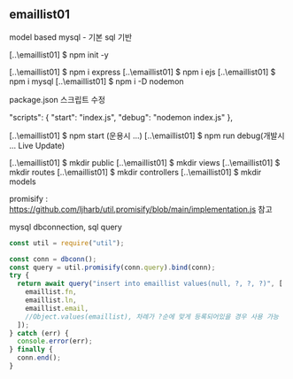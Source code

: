 ## emaillist01

model based mysql - 기본 sql 기반

[..\emaillist01] $ npm init -y

[..\emaillist01] $ npm i express
[..\emaillist01] $ npm i ejs
[..\emaillist01] $ npm i mysql
[..\emaillist01] $ npm i -D nodemon

package.json 스크립트 수정

"scripts": {
"start": "index.js",
"debug": "nodemon index.js"
},

[..\emaillist01] $ npm start (운용시 ...)
[..\emaillist01] $ npm run debug(개발시 ... Live Update)

[..\emaillist01] $ mkdir public
[..\emaillist01] $ mkdir views
[..\emaillist01] $ mkdir routes
[..\emaillist01] $ mkdir controllers
[..\emaillist01] $ mkdir models

promisify : https://github.com/ljharb/util.promisify/blob/main/implementation.js 참고

mysql dbconnection, sql query

```javascript
const util = require("util");

const conn = dbconn();
const query = util.promisify(conn.query).bind(conn);
try {
  return await query("insert into emaillist values(null, ?, ?, ?)", [
    emaillist.fn,
    emaillist.ln,
    emaillist.email,
    //Object.values(emaillist), 차례가 ?순에 맞게 등록되어있을 경우 사용 가능
  ]);
} catch (err) {
  console.error(err);
} finally {
  conn.end();
}
```
